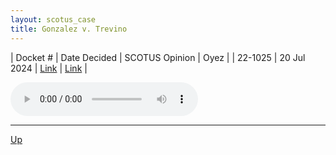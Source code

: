 ```yaml
---
layout: scotus_case
title: Gonzalez v. Trevino
---
```


| Docket # | Date Decided | SCOTUS Opinion | Oyez |
| 22-1025 | 20 Jul 2024 | [Link](https://www.supremecourt.gov/opinions/23pdf/602us1r42_l5gm.pdf) | [Link](https://www.oyez.org/cases/2023/22-1025) |

<audio controls>
   <source src='./resources/22-1025.mp3' type='audio/mpeg'>
</audio>

<object data='./resources/22-1025.pdf' type='application/pdf'></object>

---

[Up](./README.md)